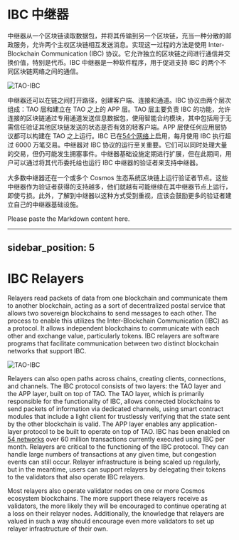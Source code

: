 # IBC 中继器

中继器从一个区块链读取数据包，并将其传输到另一个区块链，充当一种分散的邮政服务，允许两个主权区块链相互发送消息。实现这一过程的方法是使用 Inter-Blockchain Communication (IBC) 协议。它允许独立的区块链之间进行通信并交换价值，特别是代币。IBC 中继器是一种软件程序，用于促进支持 IBC 的两个不同区块链网络之间的通信。

![TAO-IBC](https://tutorials.cosmos.network/resized-images/600/academy/3-ibc/images/connectionstate.png)

中继器还可以在链之间打开路径，创建客户端、连接和通道。IBC 协议由两个层次组成：TAO 层和建立在 TAO 之上的 APP 层。TAO 层主要负责 IBC 的功能，允许连接的区块链通过专用通道发送信息数据包，使用智能合约模块，其中包括用于无需信任验证其他区块链发送的状态是否有效的轻客户端。APP 层使任何应用层协议都可以构建在 TAO 之上运行。IBC 已在[54个网络](https://mapofzones.com/)上启用，每月使用 IBC 执行超过 6000 万笔交易。中继器对 IBC 协议的运行至关重要。它们可以同时处理大量的交易，但仍可能发生拥塞事件。中继器基础设施定期进行扩展，但在此期间，用户可以通过将其代币委托给也运行 IBC 中继器的验证者来支持中继器。

大多数中继器还在一个或多个 Cosmos 生态系统区块链上运行验证者节点。这些中继器作为验证者获得的支持越多，他们就越有可能继续在其中继器节点上运行，即使亏损。此外，了解到中继器以这种方式受到重视，应该会鼓励更多的验证者建立自己的中继器基础设施。

Please paste the Markdown content here.


---
sidebar_position: 5
---

# IBC Relayers

Relayers read packets of data from one blockchain and communicate them
to another blockchain, acting as a sort of decentralized postal service that allows two sovereign blockchains to send
messages to each other. The process to enable this utilizes the Inter-Blockchain Communication (IBC) as a protocol.
It allows independent blockchains to communicate with each other
and exchange value, particularly tokens. IBC relayers are software programs that facilitate communication between two
distinct blockchain networks that support IBC.

![TAO-IBC](https://tutorials.cosmos.network/resized-images/600/academy/3-ibc/images/connectionstate.png)

Relayers can also open paths across chains, creating clients, connections, and channels. The
IBC protocol consists of two layers: the TAO layer and the APP layer, built on top of TAO. The TAO layer, which is
primarily responsible for the functionality of IBC, allows connected blockchains to send packets of information via
dedicated channels, using smart contract modules that include a light client for trustlessly verifying that the
state sent by the other blockchain is valid. The APP layer enables any application-layer protocol to be built to
operate on top of TAO. IBC has been enabled on [54 networks](https://mapofzones.com/)
over 60 million transactions currently executed using IBC per month. Relayers are critical to the functioning of
the IBC protocol. They can
handle large numbers of transactions at any given time, but congestion events can still occur. Relayer infrastructure
is being scaled up regularly, but in the meantime, users can support relayers by delegating their tokens to the
validators that also operate IBC relayers.

Most relayers also operate validator nodes on one or more Cosmos
ecosystem blockchains. The more support these relayers receive as validators, the more likely they will be
encouraged to continue operating at a loss on their relayer nodes. Additionally, the knowledge that relayers
are valued in such a way should encourage even more validators to set up relayer infrastructure of their own.
